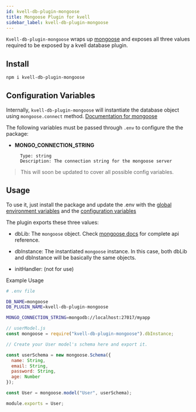 ```yaml
---
id: kvell-db-plugin-mongoose
title: Mongoose Plugin for kvell
sidebar_label: kvell-db-plugin-mongoose
---
```


`Kvell-db-plugin-mongoose` wraps up [mongoose](https://mongoosejs.com/) and exposes all three values required to be exposed by a kvell database plugin.

## Install

```sh
npm i kvell-db-plugin-mongoose
```

## Configuration Variables

Internally, `kvell-db-plugin-mongoose` will instantiate the database object using `mongoose.connect` method.
[Documentation for mongoose](https://mongoosejs.com/docs/index.html)

The following variables must be passed through `.env` to configure the the package:

- **MONGO_CONNECTION_STRING**

  ```text
    Type: string
    Description: The connection string for the mongoose server
  ```

> This will soon be updated to cover all possible config variables.

## Usage

To use it, just install the package and update the .env with the [global environment variables](overview.md#plugin-global-environment-variables) and the [configuration variables](#configuration-variables)

The plugin exports these three values:

- dbLib: The `mongoose` object. Check [mongoose docs](https://mongoosejs.com/docs/index.html) for complete api reference.
- dbInstance: The instantiated `mongoose` instance. In this case, both dbLib and dbInstance will be basically the same objects.

- initHandler: (not for use)

Example Usage

```sh
# .env file

DB_NAME=mongoose
DB_PLUGIN_NAME=kvell-db-plugin-mongoose

MONGO_CONNECTION_STRING=mongodb://localhost:27017/myapp
```

```javascript
// userModel.js
const mongoose = require("kvell-db-plugin-mongoose").dbInstance;

// Create your User model's schema here and export it.

const userSchema = new mongoose.Schema({
  name: String,
  email: String,
  password: String,
  age: Number
});

const User = mongoose.model("User", userSchema);

module.exports = User;
```
